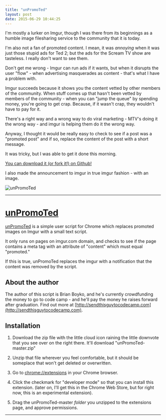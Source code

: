 ```yaml
---
title: "unPromoTed"
layout: post
date: 2015-06-29 10:44:25
---
```



I'm mostly a lurker on Imgur, though I was there from its beginnings as a humble image filesharing service to the community that it is today.  

I'm also not a fan of promoted content.  I mean, it was *annoying* when it was just those stupid ads for Ted 2; but the ads for the Scream TV show are tasteless.  I really don't want to see them. <!-- break -->

Don't get me wrong - Imgur can run ads if it wants, but when it disrupts the user "flow" - when advertising masquerades as content - that's what I have a problem with.  

Imgur succeeds because it shows you the content vetted by other members of the community.  When stuff comes up that hasn't been vetted by members of the community - when you can "jump the queue" by spending money, you're going to get crap. Because, if it wasn't crap, they wouldn't have to pay for it.  

There's a right way and a wrong way to do viral marketing - MTV's doing it the wrong way - and imgur is helping them do it the wrong way.  

Anyway, I thought it would be really easy to check to see if a post was a "promoted post" and if so, replace the content of the post with a short message. 

It was tricky, but I was able to get it done this morning.  

[You can download it (or fork it!) on Github!](https://github.com/brianboyko/unPromoTed)

I also made the announcement to imgur in true imgur fashion - with an image. 

![unPromoTed](http://i.imgur.com/lX1Lhoc.jpg)

---

# [unPromoTed](https://github.com/brianboyko/unPromoTed)

[unPromoTed](https://github.com/brianboyko/unPromoTed) is a simple user script for Chrome which replaces promoted images on Imgur with a small text script. 

It only runs on pages on imgur.com domain, and checks to see if the page contains a meta tag with an attribute of "content" which must equal "promoted."  

If this is true, unPromoTed replaces the imgur with a notification that the content was removed by the script.  

## About the author

The author of this script is Brian Boyko, and he's currently crowdfunding the money to go to code camp - and he'll pay the money he raises forward after graduation. Find out more at [http://sendthisguytocodecamp.com](http://sendthisguytocodecamp.com).

## Installation

1. Download the zip file with the little cloud icon raining the little downvote that you see over on the right there. It'll download "unPromoTed-master.zip"

2. Unzip that file wherever you feel comfortable, but it should be someplace that won't get deleted or overwritten.  

3. Go to <a href="chrome://extensions">chrome://extensions</a> in your Chrome browser. 

4. Click the checkmark for "developer mode" so that you can install this extension. (later on, I'll get this in the Chrome Web Store, but for right now, this is an experimental extension). 

5. Drag the unPromoTed-master *folder* you unzipped to the extensions page, and approve permissions.  

---